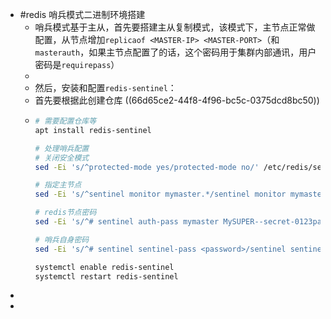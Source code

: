 - #redis 哨兵模式二进制环境搭建
	- 哨兵模式基于主从，首先要搭建主从复制模式，该模式下，主节点正常做配置，从节点增加`replicaof <MASTER-IP> <MASTER-PORT>`（和`masterauth`，如果主节点配置了的话，这个密码用于集群内部通讯，用户密码是`requirepass`）
	-
	- 然后，安装和配置`redis-sentinel`：
	- 首先要根据此创建仓库 ((66d65ce2-44f8-4f96-bc5c-0375dcd8bc50))
	- ```sh
	  # 需要配置仓库等
	  apt install redis-sentinel
	  
	  # 处理哨兵配置
	  # 关闭安全模式
	  sed -Ei 's/^protected-mode yes/protected-mode no/' /etc/redis/sentinel.conf
	  
	  # 指定主节点
	  sed -Ei 's/^sentinel monitor mymaster.*/sentinel monitor mymaster 172.31.129.31 6379 2/' /etc/redis/sentinel.conf
	  
	  # redis节点密码
	  sed -Ei 's/^# sentinel auth-pass mymaster MySUPER--secret-0123passw0rd/sentinel auth-pass mymaster citms2024/' /etc/redis/sentinel.conf
	  
	  # 哨兵自身密码
	  sed -Ei 's/^# sentinel sentinel-pass <password>/sentinel sentinel-pass citms2024/' /etc/redis/sentinel.conf
	  
	  systemctl enable redis-sentinel
	  systemctl restart redis-sentinel
	  
	  ```
-
-